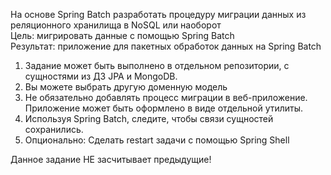 На основе Spring Batch разработать процедуру миграции данных из реляционного хранилища в NoSQL или наоборот
<br>Цель: мигрировать данные с помощью Spring Batch
<br>Результат: приложение для пакетных обработок данных на Spring Batch

1. Задание может быть выполнено в отдельном репозитории, с сущностями из ДЗ JPA и MongoDB.
2. Вы можете выбрать другую доменную модель
3. Не обязательно добавлять процесс миграции в веб-приложение. Приложение может быть оформлено в виде отдельной утилиты.
4. Используя Spring Batch, следите, чтобы связи сущностей сохранились.
5. Опционально: Сделать restart задачи с помощью Spring Shell

<p>Данное задание НЕ засчитывает предыдущие!